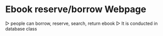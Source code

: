 # Ebook reserve/borrow Webpage
▷ people can borrow, reserve, search, return ebook
▷ It is conducted in database class
